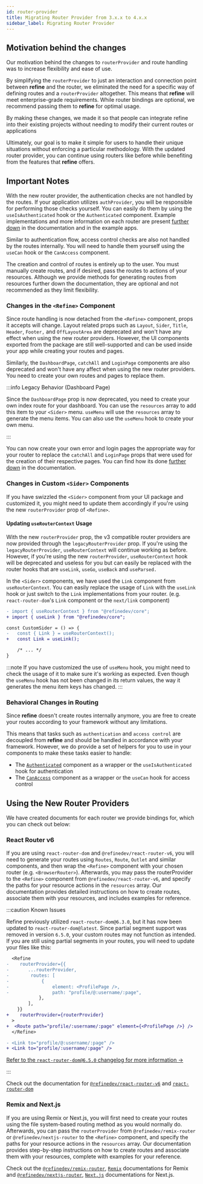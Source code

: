 ```yaml
---
id: router-provider
title: Migrating Router Provider from 3.x.x to 4.x.x
sidebar_label: Migrating Router Provider
---
```


## Motivation behind the changes

Our motivation behind the changes to `routerProvider` and route handling was to increase flexibility and ease of use.

By simplifying the `routerProvider` to just an interaction and connection point between **refine** and the router, we eliminated the need for a specific way of defining routes and a `routerProvider` altogether. This means that **refine** will meet enterprise-grade requirements. While router bindings are optional, we recommend passing them to **refine** for optimal usage.

By making these changes, we made it so that people can integrate refine into their existing projects without needing to modify their current routes or applications

Ultimately, our goal is to make it simple for users to handle their unique situations without enforcing a particular methodology. With the updated router provider, you can continue using routers like before while benefiting from the features that **refine** offers.

## Important Notes

With the new router provider, the authentication checks are not handled by the routes. If your application utilizes `authProvider`, you will be responsible for performing those checks yourself. You can easily do them by using the `useIsAuthenticated` hook or the `Authenticated` component. Example implementations and more information on each router are present [further down](#using-the-new-router-providers) in the documentation and in the example apps.

Similar to authentication flow, access control checks are also not handled by the routes internally. You will need to handle them yourself using the `useCan` hook or the `CanAccess` component.

The creation and control of routes is entirely up to the user. You must manually create routes, and if desired, pass the routes to actions of your resources. Although we provide methods for generating routes from resources further down the documentation, they are optional and not recommended as they limit flexibility.

### Changes in the `<Refine>` Component

Since route handling is now detached from the `<Refine>` component, props it accepts will change. Layout related props such as `Layout`, `Sider`, `Title`, `Header`, `Footer,` and `OffLayoutArea` are deprecated and won't have any effect when using the new router providers. However, the UI components exported from the package are still well-supported and can be used inside your app while creating your routes and pages.

Similarly, the `DashboardPage`, `catchAll` and `LoginPage` components are also deprecated and won't have any affect when using the new router providers. You need to create your own routes and pages to replace them.

:::info Legacy Behavior (Dashboard Page)

Since the `DashboardPage` prop is now deprecated, you need to create your own index route for your dashboard. You can use the `resources` array to add this item to your `<Sider>` menu. `useMenu` will use the `resources` array to generate the menu items. You can also use the `useMenu` hook to create your own menu.

:::

You can now create your own error and login pages the appropriate way for your router to replace the `catchAll` and `LoginPage` props that were used for the creation of their respective pages. You can find how its done [further down](#using-the-new-router-providers) in the documentation.

### Changes in Custom `<Sider>` Components

If you have swizzled the `<Sider>` component from your UI package and customized it, you might need to update them accordingly if you're using the new `routerProvider` prop of `<Refine>`.

#### Updating `useRouterContext` Usage

With the new `routerProvider` prop, the v3 compatible router providers are now provided through the `legacyRouterProvider` prop. If you're using the `legacyRouterProvider`, `useRouterContext` will continue working as before. However, if you're using the new `routerProvider`, `useRouterContext` hook will be deprecated and useless for you but can easily be replaced with the router hooks that are `useLink`, `useGo`, `useBack` and `useParsed.`

In the `<Sider>` components, we have used the `Link` component from `useRouterContext`. You can easily replace the usage of `Link` with the `useLink` hook or just switch to the `Link` implementations from your router. (e.g. `react-router-dom`'s `Link` component or the `next/link` component)

```diff
- import { useRouterContext } from "@refinedev/core";
+ import { useLink } from "@refinedev/core";

const CustomSider = () => {
-   const { Link } = useRouterContext();
+   const Link = useLink();

    /* ... */
}
```

:::note
If you have customized the use of `useMenu` hook, you might need to check the usage of it to make sure it's working as expected. Even though the `useMenu` hook has not been changed in its return values, the way it generates the menu item keys has changed.
:::

### Behavioral Changes in Routing

Since **refine** doesn't create routes internally anymore, you are free to create your routes according to your framework without any limitations.

This means that tasks such as `authentication` and `access control` are decoupled from **refine** and should be handled in accordance with your framework. However, we do provide a set of helpers for you to use in your components to make these tasks easier to handle:

-   The [`Authenticated`](/docs/api-reference/core/components/auth/authenticated) component as a wrapper or the `useIsAuthenticated` hook for authentication
-   The [`CanAccess`](/docs/api-reference/core/components/accessControl/can-access) component as a wrapper or the `useCan` hook for access control

## Using the New Router Providers

We have created documents for each router we provide bindings for, which you can check out below:

### React Router v6

If you are using `react-router-dom` and `@refinedev/react-router-v6`, you will need to generate your routes using `Routes`, `Route`, `Outlet` and similar components, and then wrap the `<Refine>` component with your chosen router (e.g. `<BrowserRouter>`). Afterwards, you may pass the routerProvider to the `<Refine>` component from `@refinedev/react-router-v6`, and specify the paths for your resource actions in the `resources` array. Our documentation provides detailed instructions on how to create routes, associate them with your resources, and includes examples for reference.

:::caution Known Issues

Refine previously utilized `react-router-dom@6.3.0`, but it has now been updated to `react-router-dom@latest`. Since partial segment support was removed in version `6.5.0`, your custom routes may not function as intended. If you are still using partial segments in your routes, you will need to update your files like this:

```diff
  <Refine
-    routerProvider={{
-       ...routerProvider,
-        routes: [
-            {
-                element: <ProfilePage />,
-                path: "profile/@:username/:page",
            },
        ],
    }}
+    routerProvider={routerProvider}
  >
+  <Route path="profile/:username/:page" element={<ProfilePage />} />
  </Refine>
```

```diff
- <Link to="profile/@:username/:page" />
+ <Link to="profile/:username/:page" />
```

[Refer to the `react-router-dom@6.5.0` changelog for more information ->](https://github.com/remix-run/react-router/releases/tag/react-router%406.5.0)

:::

Check out the documentation for [`@refinedev/react-router-v6`](/docs/packages/documentation/routers/react-router-v6)
and [`react-router-dom`](https://reactrouter.com)

### Remix and Next.js

If you are using Remix or Next.js, you will first need to create your routes using the file system-based routing method as you would normally do. Afterwards, you can pass the `routerProvider` from `@refinedev/remix-router` or `@refinedev/nextjs-router` to the `<Refine>` component, and specify the paths for your resource actions in the `resources` array. Our documentation provides step-by-step instructions on how to create routes and associate them with your resources, complete with examples for your reference.

Check out the [`@refinedev/remix-router`](/docs/packages/documentation/routers/remix), [`Remix`](https://remix.run/docs/en/main) documentations for Remix and [`@refinedev/nextjs-router`](/docs/packages/documentation/routers/nextjs), [`Next.js`](https://nextjs.org/docs/getting-started) documentations for Next.js.
